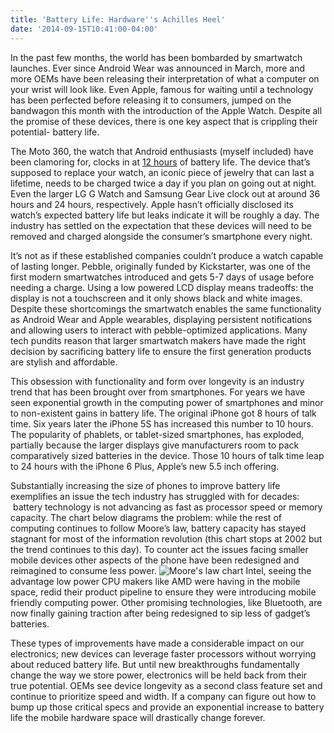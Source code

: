 ```yaml
---
title: 'Battery Life: Hardware''s Achilles Heel'
date: '2014-09-15T10:41:00-04:00'
---
```

In the past few months, the world has been bombarded by smartwatch launches. Ever since Android Wear was announced in March, more and more OEMs have been releasing their interpretation of what a computer on your wrist will look like. Even Apple, famous for waiting until a technology has been perfected before releasing it to consumers, jumped on the bandwagon this month with the introduction of the Apple Watch. Despite all the promise of these devices, there is one key aspect that is crippling their potential- battery life.

The Moto 360, the watch that Android enthusiasts (myself included) have been clamoring for, clocks in at [12 hours](http://www.theverge.com/2014/9/5/6108947/moto-360-review) of battery life. The device that’s supposed to replace your watch, an iconic piece of jewelry that can last a lifetime, needs to be charged twice a day if you plan on going out at night. Even the larger LG G Watch and Samsung Gear Live clock out at around 36 hours and 24 hours, respectively. Apple hasn’t officially disclosed its watch’s expected battery life but leaks indicate it will be roughly a day. The industry has settled on the expectation that these devices will need to be removed and charged alongside the consumer’s smartphone every night.

It’s not as if these established companies couldn’t produce a watch capable of lasting longer. Pebble, originally funded by Kickstarter, was one of the first modern smartwatches introduced and gets 5-7 days of usage before needing a charge. Using a low powered LCD display means tradeoffs: the display is not a touchscreen and it only shows black and white images. Despite these shortcomings the smartwatch enables the same functionality as Android Wear and Apple wearables, displaying persistent notifications and allowing users to interact with pebble-optimized applications. Many tech pundits reason that larger smartwatch makers have made the right decision by sacrificing battery life to ensure the first generation products are stylish and affordable.

This obsession with functionality and form over longevity is an industry trend that has been brought over from smartphones. For years we have seen exponential growth in the computing power of smartphones and minor to non-existent gains in battery life. The original iPhone got 8 hours of talk time. Six years later the iPhone 5S has increased this number to 10 hours. The popularity of phablets, or tablet-sized smartphones, has exploded, partially because the larger displays give manufacturers room to pack comparatively sized batteries in the device. Those 10 hours of talk time leap to 24 hours with the iPhone 6 Plus, Apple’s new 5.5 inch offering.


Substantially increasing the size of phones to improve battery life exemplifies an issue the tech industry has struggled with for decades:  battery technology is not advancing as fast as processor speed or memory capacity. The chart below diagrams the problem: while the rest of computing continues to follow Moore’s law, battery capacity has stayed stagnant for most of the information revolution (this chart stops at 2002 but the trend continues to this day). To counter act the issues facing smaller mobile devices other aspects of the phone have been redesigned and reimagined to consume less power.
![Moore's law chart](https://s3.amazonaws.com/travisbloom/public/images/blog/2014-09-15-battery-life-hardwares-achilles-heel.png)
Intel, seeing the advantage low power CPU makers like AMD were having in the mobile space, redid their product pipeline to ensure they were introducing mobile friendly computing power. Other promising technologies, like Bluetooth, are now finally gaining traction after being redesigned to sip less of gadget’s batteries.

These types of improvements have made a considerable impact on our electronics; new devices can leverage faster processors without worrying about reduced battery life. But until new breakthroughs fundamentally change the way we store power, electronics will be held back from their true potential. OEMs see device longevity as a second class feature set and continue to prioritize speed and width. If a company can figure out how to bump up those critical specs and provide an exponential increase to battery life the mobile hardware space will drastically change forever.
